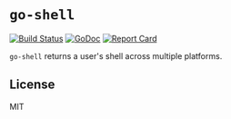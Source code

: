 # `go-shell`

[![Build Status](https://travis-ci.org/twpayne/go-shell.svg?branch=master)](https://travis-ci.org/twpayne/go-shell)
[![GoDoc](https://godoc.org/github.com/twpayne/go-shell?status.svg)](https://godoc.org/github.com/twpayne/go-shell)
[![Report Card](https://goreportcard.com/badge/github.com/twpayne/go-shell)](https://goreportcard.com/report/github.com/twpayne/go-shell)

`go-shell` returns a user's shell across multiple platforms.

## License

MIT
